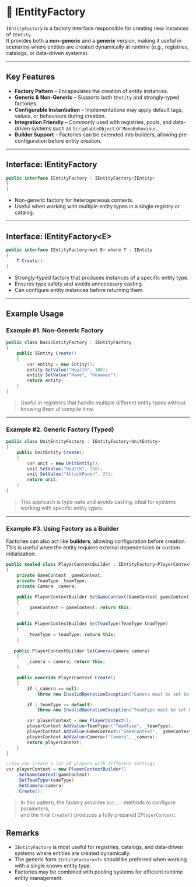# 🧩️ IEntityFactory

`IEntityFactory` is a factory interface responsible for creating new instances of `IEntity`.  
It provides both a **non-generic** and a **generic** version, making it useful in scenarios where entities are created dynamically at runtime (e.g., registries, catalogs, or data-driven systems).

---

## Key Features

- **Factory Pattern** – Encapsulates the creation of entity instances.
- **Generic & Non-Generic** – Supports both `IEntity` and strongly-typed factories.
- **Configurable Instantiation** – Implementations may apply default tags, values, or behaviours during creation.
- **Integration Friendly** – Commonly used with registries, pools, and data-driven systems such as `ScriptableObject` or `MonoBehaviour`.
- **Builder Support** – Factories can be extended into builders, allowing pre-configuration before entity creation.

---

## Interface: IEntityFactory

```csharp
public interface IEntityFactory : IEntityFactory<IEntity>
{
}
```

- Non-generic factory for heterogeneous contexts.
- Useful when working with multiple entity types in a single registry or catalog.

---

## Interface: IEntityFactory&lt;E&gt;
```csharp
public interface IEntityFactory<out E> where T : IEntity
{
    T Create();
}
```
- Strongly-typed factory that produces instances of a specific entity type.
- Ensures type safety and avoids unnecessary casting.
- Can configure entity instances before returning them.

---

## Example Usage

### Example #1. Non-Generic Factory
```csharp
public class BasicEntityFactory : IEntityFactory
{
    public IEntity Create()
    {
        var entity = new Entity();
        entity.SetValue("Health", 100);
        entity.SetValue("Name", "Unnamed");
        return entity;
    }
}
```

> Useful in registries that handle multiple different entity types without knowing them at compile time.

---

### Example #2. Generic Factory (Typed)
```csharp
public class UnitEntityFactory : IEntityFactory<UnitEntity>
{
    public UnitEntity Create()
    {
        var unit = new UnitEntity();
        unit.SetValue("Health", 150);
        unit.SetValue("AttackPower", 25);
        return unit;
    }
}
```

> This approach is type-safe and avoids casting, ideal for systems working with specific entity types.

---

### Example #3. Using Factory as a Builder
Factories can also act like **builders**, allowing configuration before creation.  
This is useful when the entity requires external dependencies or custom initialization.

```csharp
public sealed class PlayerContextBuilder : IEntityFactory<PlayerContext>
{
    private GameContext _gameContext;
    private TeamType _teamType;
    private Camera _camera;

    public PlayerContextBuilder SetGameContext(GameContext gameContext)
    {
        _gameContext = gameContext; return this;
    }

    public PlayerContextBuilder SetTeamType(TeamType teamType)
    {
        _teamType = teamType; return this;
    }
    
   public PlayerContextBuilder SetCamera(Camera camera)
    {
        _camera = camera; return this;
    }

    public override PlayerContext Create()
    {
        if (_camera == null)  
            throw new InvalidOperationException("Camera must be set before creating PlayerContext.");  

        if (_teamType == default)  
            throw new InvalidOperationException("TeamType must be set before creating PlayerContext.");  

        var playerContext = new PlayerContext();
        playerContext.AddValue<TeamType>("TeamType", _teamType);
        playerContext.AddValue<GameContext>("GameContext", _gameContext);
        playerContext.AddValue<Camera>("Camera", _camera);
        return playerContext;
    }
}
```

```csharp
//You can create a lot of players with different settings
var playerContext = new PlayerContextBuilder()
    .SetGameContext(gameContext)
    .SetTeamType(teamType)
    .SetCamera(camera)
    .Create();
```

> In this pattern, the factory provides `Set...` methods to configure parameters,  
> and the final `Create()` produces a fully prepared `IPlayerContext`.


## Remarks

- `IEntityFactory` is most useful for registries, catalogs, and data-driven systems where entities are created dynamically.
- The generic form `IEntityFactory<T>` should be preferred when working with a single known entity type.
- Factories may be combined with pooling systems for efficient runtime entity management.  
